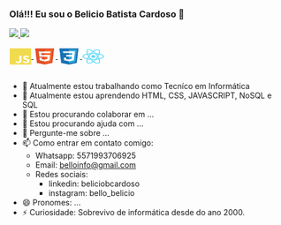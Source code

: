 ### Olá!!! Eu sou o Belicio Batista Cardoso 👋

 <div>
  <a href="https://github.com/beliciobcardoso">
  <img height="180em" src="https://github-readme-stats.vercel.app/api?username=beliciobcardoso&show_icons=true&theme=tokyonight&include_all_commits=true&count_private=true"/>
  <img height="180em" src="https://github-readme-stats.vercel.app/api/top-langs/?username=beliciobcardoso&layout=compact&langs_count=7&theme=tokyonight"/>
 </a>
</div>
<div style="display: inline_block"><br>
 <a href="https://github.com/beliciobcardoso">
  <img align="center" alt="Rafa-Js" height="30" width="40" src="https://raw.githubusercontent.com/devicons/devicon/master/icons/javascript/javascript-plain.svg"> 
  <img align="center" alt="Rafa-HTML" height="30" width="40" src="https://raw.githubusercontent.com/devicons/devicon/master/icons/html5/html5-original.svg">
  <img align="center" alt="Rafa-CSS" height="30" width="40" src="https://raw.githubusercontent.com/devicons/devicon/master/icons/css3/css3-original.svg">
  <img align="center" alt="Rafa-React" height="30" width="40" src="https://raw.githubusercontent.com/devicons/devicon/master/icons/react/react-original.svg">
 </a>
</div>
 
 ##
 
- 🔭 Atualmente estou trabalhando como Tecníco em Informática
- 🌱 Atualmente estou aprendendo HTML, CSS, JAVASCRIPT, NoSQL e SQL
- 👯 Estou procurando colaborar em ...
- 🤔 Estou procurando ajuda com ...
- 💬 Pergunte-me sobre ...
- 📫 Como entrar em contato comigo:
  - Whatsapp: 5571993706925
  - Email: belloinfo@gmail.com
  - Redes sociais:
    - linkedin: beliciobcardoso
    - instagram: bello_belicio
- 😄 Pronomes: ...
- ⚡ Curiosidade: Sobrevivo de informática desde do ano 2000.
